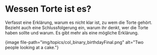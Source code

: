 # Wessen Torte ist es?

Verfasst eine Erklärung, warum es nicht klar ist, zu wem die Torte gehört. Bezieht auch eine Schlussfolgerung ein, warum ihr denkt, wer die Torte haben sollte und warum. Es gibt mehr als eine mögliche Erklärung.

{image file-path="img/topics/col_binary_birthdayFinal.png" alt="Two people looking at a cake."}